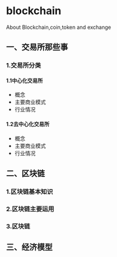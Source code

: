 # blockchain
About Blockchain,coin,token and exchange
## 一、交易所那些事
### 1.交易所分类
#### 1.1中心化交易所
- 概念
- 主要商业模式
- 行业情况
#### 1.2去中心化交易所
- 概念
- 主要商业模式
- 行业情况
## 二、区块链
### 1.区块链基本知识
### 2.区块链主要运用
### 3.区块链
## 三、经济模型
